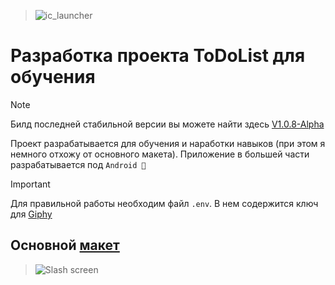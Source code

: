 > ![ic_launcher](https://github.com/Liberi/ToDoLibList/assets/130091860/1b2a1ed4-89c6-46a5-b860-0142288d6895)
# Разработка проекта ToDoList для обучения 
> [!NOTE]
> Билд последней стабильной версии вы можете найти здесь [V1.0.8-Alpha](https://drive.google.com/drive/folders/17TYOmGtHnu6jxVOPb-xhnxVT_vvbrZel?usp=sharing)

Проект разрабатывается для обучения и наработки навыков (при этом я немного отхожу от основного макета). 
Приложение в большей части разрабатывается под `Android 👾`

> [!IMPORTANT]
> Для правильной работы необходим файл `.env`.
> В нем содержится ключ для [Giphy](https://giphy.com)

## Основной [макет](https://www.figma.com/design/d5vt1nr2SdsecglRxznyDN/To-Do-Mob-App-(Community)?node-id=1-2&t=ekVfgHKjrFydtXqy-1)

> ![Slash screen](https://github.com/Liberi/ToDoLibList/assets/130091860/9728189f-fe81-4b19-a031-5a6b55223028)
